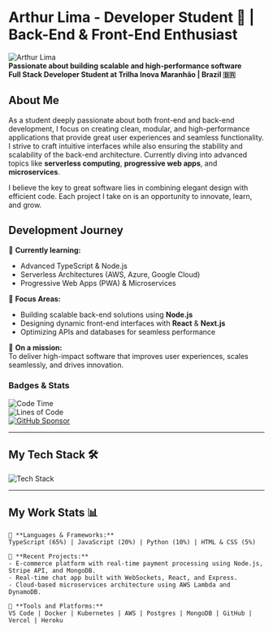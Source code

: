 # Arthur Lima - Developer Student 🚀 | Back-End & Front-End Enthusiast

![Arthur Lima](https://avatars.githubusercontent.com/u/192647539?s=400&u=eaa594144dd20a6064b5a7d7841d1ce766235db7&v=4)  
**Passionate about building scalable and high-performance software**  
**Full Stack Developer Student at Trilha Inova Maranhão | Brazil 🇧🇷**

## About Me

As a student deeply passionate about both front-end and back-end development, I focus on creating clean, modular, and high-performance applications that provide great user experiences and seamless functionality. I strive to craft intuitive interfaces while also ensuring the stability and scalability of the back-end architecture. Currently diving into advanced topics like **serverless computing**, **progressive web apps**, and **microservices**.

I believe the key to great software lies in combining elegant design with efficient code. Each project I take on is an opportunity to innovate, learn, and grow.

## Development Journey

🌱 **Currently learning:**  
- Advanced TypeScript & Node.js  
- Serverless Architectures (AWS, Azure, Google Cloud)  
- Progressive Web Apps (PWA) & Microservices  

🚀 **Focus Areas:**  
- Building scalable back-end solutions using **Node.js**  
- Designing dynamic front-end interfaces with **React** & **Next.js**  
- Optimizing APIs and databases for seamless performance  

💼 **On a mission:**  
To deliver high-impact software that improves user experiences, scales seamlessly, and drives innovation.

### Badges & Stats

![Code Time](https://img.shields.io/badge/Code%20Time-1150%20hrs%2043%20mins-blue?style=flat&logo=visual-studio-code)  
![Lines of Code](https://img.shields.io/badge/Code%20Lines-7.1M-blue)  
[![GitHub Sponsor](https://img.shields.io/badge/Sponsor%20Me-blue?logo=github&logoColor=white)](https://github.com/sponsors/arthurlima)

---

## My Tech Stack 🛠️

![Tech Stack](https://skillicons.dev/icons?i=html,css,sass,js,ts,react,nextjs,nodejs,express,python,docker,postgres,mongodb,graphql,git,github,aws,azure&theme=dark&perline=10)

---

## My Work Stats 📊

```text
💬 **Languages & Frameworks:**
TypeScript (65%) | JavaScript (20%) | Python (10%) | HTML & CSS (5%)

🚀 **Recent Projects:**
- E-commerce platform with real-time payment processing using Node.js, Stripe API, and MongoDB.
- Real-time chat app built with WebSockets, React, and Express.
- Cloud-based microservices architecture using AWS Lambda and DynamoDB.

🎯 **Tools and Platforms:**
VS Code | Docker | Kubernetes | AWS | Postgres | MongoDB | GitHub | Vercel | Heroku
